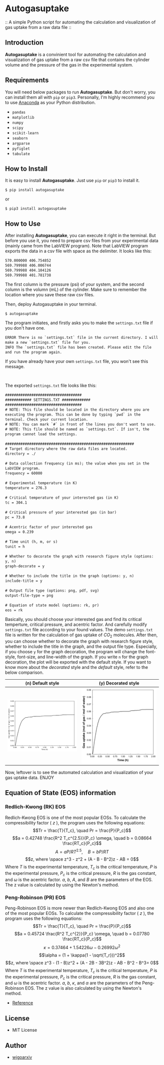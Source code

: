 # **Autogasuptake**
:: A simple Python script for automating the calculation and visualization of gas uptake from a raw data file ::

## **Introduction**
**Autogasuptake** is a convinient tool for automating the calculation and visualization of gas uptake from a raw csv file that contains the cylinder volume and the pressure of the gas in the experimental system. 

## **Requirements**
You will need below packages to run **Autogasuptake**. But don't worry, you can install them all with `pip` or `pip3`. Personally, I'm highly recommend you to use [Anaconda](anaconda.com) as your Python distribution. 
- `pandas`
- `matplotlib`
- `numpy`
- `scipy`
- `scikit-learn`
- `seaborn`
- `argparse`
- `pyfiglet`
- `tabulate`

## **How to Install**
It is easy to install **Autogasuptake**. Just use `pip` or `pip3` to install it.
```
$ pip install autogasuptake
```
or 
```
$ pip3 install autogasuptake
```

## **How to Use**
After installing **Autogasuptake**, you can execute it right in the terminal. 
But before you use it, you need to prepare csv files from your experimental data (mainly came from the LabVIEW program). Note that LabVIEW program exports the data in a csv file with space as the delimiter. It looks like this: 
```
570.000000 406.754852
569.799988 406.006744
569.799988 404.104126
569.799988 401.781738
```
The first column is the pressure (psi) of your system, and the second column is the volumn (mL) of the cylinder. Make sure to remember the location where you save these raw csv files. 

Then, deploy Autogasuptake in your terminal.
```
$ autogasuptake
```
The program initiates, and firstly asks you to make the `settings.txt` file if you don't have one. 
```
ERROR There is no `settings.txt` file in the current directory. I will make a new `settings.txt` file for you.
INFO The `settings.txt` file has been created. Please edit the file and run the program again.
```
If you have already have your own `settings.txt` file, you won't see this message.

<br>

The exported `settings.txt` file looks like this: 
```
###################################
############ SETTINGS.TXT #############
###################################
# NOTE: This file should be located in the directory where you are executing the program. This can be done by typing `pwd` in the terminal. Check your current location. 
# NOTE: You can mark `#` in front of the lines you don't want to use. 
# NOTE: This file should be named as `settings.txt`. If isn't, the program cannot load the settings. 

###########################################################
# Target directory where the raw data files are located. 
directory = ./ 

# Data collection frequency (in ms); the value when you set in the LabVIEW program. 
frequency = 60000 

# Experimental temperature (in K) 
temperature = 276.3 

# Critical temperature of your interested gas (in K) 
tc = 304.1 

# Critical pressure of your interested gas (in bar) 
pc = 73.8 

# Acentric factor of your interested gas 
omega = 0.239 

# Time unit (h, m, or s) 
tunit = h 

# Whether to decorate the graph with research figure style (options: y, n) 
graph-decorate = y 

# Whether to include the title in the graph (options: y, n) 
include-title = y 

# Output file type (options: png, pdf, svg) 
output-file-type = png 

# Equation of state model (options: rk, pr) 
eos = rk 
```
Basically, you should choose your interested gas and find its critical temperture, critical pressure, and acentric factor. And carefully modify `settings.txt` file according to your found values. The demo `settings.txt` file is written for the calculation of gas uptake of $CO_2$ molecules. After then, you can choose whether to decorate the graph with research figure style, whether to include the title in the graph, and the output file type. Especially, if you choose `y` for the graph decoration, the program will change the font-style, font-size, and line-width of the graph. If you write `n` for the graph decoration, the plot will be exported with the default style. If you want to know more about the <i>decorated</i> style and the <i>default</i> style, refer to the below comparison.

(n) Default style | (y) Decorated style
:-------------------------:|:-------------------------:
<img src="https://github.com/wjgoarxiv/Autogasuptake/blob/56c7439fd725e2c75bba75cbc0e38537a7f80f63/withoutDECO.png"/> | <img src="https://github.com/wjgoarxiv/Autogasuptake/blob/56c7439fd725e2c75bba75cbc0e38537a7f80f63/withDECO.png"/> 

Now, leftover is to see the automated calculation and visualization of your gas uptake data. ENJOY

## **Equation of State (EOS) information**
### **Redlich-Kwong (RK) EOS**
Redlich-Kwong EOS is one of the most popular EOSs. To calculate the compressibility factor ( $z$ ), the program uses the following equations:
$$Tr = \frac{T}{T_c}, \quad Pr = \frac{P}{P_c}$$
$$a = 0.42748 \frac{R^2 T_c^{2.5}}{P_c} \omega, \quad b = 0.08664 \frac{RT_c}{P_c}$$
$$A = aP/RT^{2.5}, \quad B = bP/RT$$
$$z, where \space z^3 - z^2 + (A - B - B^2)z - AB = 0$$
Where $T$ is the experimental temperature, $T_c$ is the critical temperature, $P$ is the experimental pressure, $P_c$ is the critical pressure, $R$ is the gas constant, and $\omega$ is the acentric factor. $a$, $b$, $A$, and $B$ are the parameters of the EOS.
The z value is calculated by using the Newton's method. 

### **Peng-Robinson (PR) EOS**
Peng-Robinson EOS is more newer than Redlich-Kwong EOS and also one of the most popular EOSs. To calculate the compressibility factor ( $z$ ), the program uses the following equations:
$$Tr = \frac{T}{T_c}, \quad Pr = \frac{P}{P_c}$$
$$a = 0.45724 \frac{R^2 T_c^{2}}{P_c} \omega, \quad b = 0.07780 \frac{RT_c}{P_c}$$
$$\kappa = 0.37464 + 1.54226\omega - 0.26992\omega^2$$
$$\alpha = (1 + \kappa(1 - \sqrt{T_r}))^2$$
$$z, where \space z^3 - (1 - B)z^2 + (A - 2B - 3B^2)z - AB - B^2 - B^3= 0$$
Where $T$ is the experimental temperature, $T_c$ is the critical temperature, $P$ is the experimental pressure, $P_c$ is the critical pressure, $R$ is the gas constant, and $\omega$ is the acentric factor. $a$, $b$, $\kappa$, and $\alpha$ are the parameters of the Peng-Robinson EOS.
The z value is also calculated by using the Newton's method.

- [Reference](https://en.m.wikipedia.org/wiki/Cubic_equations_of_state#Peng%E2%80%93Robinson_equation_of_state)

## **License**
- MIT License

## **Author**
- [wjgoarxiv](https://github.com/wjgoarxiv)
